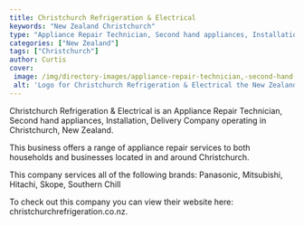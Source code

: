 ```yaml
---
title: Christchurch Refrigeration & Electrical
keywords: "New Zealand Christchurch"
type: "Appliance Repair Technician, Second hand appliances, Installation, Delivery"
categories: ["New Zealand"]
tags: ["Christchurch"]
author: Curtis
cover: 
 image: /img/directory-images/appliance-repair-technician,-second-hand-appliances,-installation,-delivery/christchurch-refrigeration-&-electrical.webp
 alt: 'Logo for Christchurch Refrigeration & Electrical the New Zealand from Christchurch'
---
```


Christchurch Refrigeration & Electrical is an Appliance Repair Technician, Second hand appliances, Installation, Delivery Company operating in Christchurch, New Zealand.

This business offers a range of appliance repair services to both households and businesses located in and around Christchurch.

This company services all of the following brands: Panasonic, Mitsubishi, Hitachi, Skope, Southern Chill

To check out this company you can view their website here: christchurchrefrigeration.co.nz.
